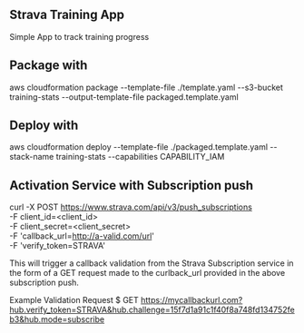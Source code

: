 ## Strava Training App

Simple App to track training progress

## Package with
aws cloudformation package --template-file ./template.yaml --s3-bucket training-stats --output-template-file packaged.template.yaml

## Deploy with 
aws cloudformation deploy --template-file ./packaged.template.yaml --stack-name training-stats --capabilities CAPABILITY_IAM

## Activation Service with Subscription push

curl -X POST https://www.strava.com/api/v3/push_subscriptions \
      -F client_id=<client_id> \
      -F client_secret=<client_secret> \
      -F 'callback_url=http://a-valid.com/url' \
      -F 'verify_token=STRAVA'

This will trigger a callback validation from the Strava Subscription service in the form of a GET request made to the curlback_url provided in the above subscription push.

Example Validation Request
$ GET https://mycallbackurl.com?hub.verify_token=STRAVA&hub.challenge=15f7d1a91c1f40f8a748fd134752feb3&hub.mode=subscribe

